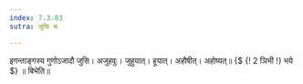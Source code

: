 ```yaml
---
index: 7.3.83
sutra: जुसि च

---
```

इगन्ताङ्गस्य गुणोऽजादौ जुसि। अजुहवुः। जुहुयात्। हूयात्। अहौषीत्। अहोष्यत्॥ {$ {! 2 ञिभी !} भये $} ॥ बिभेति॥